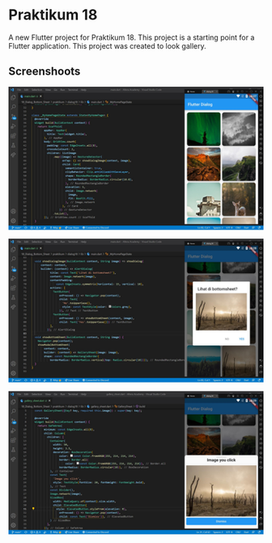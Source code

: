 # Praktikum 18

A new Flutter project for Praktikum 18. This project is a starting point for a Flutter application. This project was created to look gallery.

## Screenshoots

![Screenshoots Tugas 1](/18_Dialog_Bottom_Sheet/screenshoots/tugas1.jpg)

![Screenshoots Tugas 2](/18_Dialog_Bottom_Sheet/screenshoots/tugas2.jpg)

![Screenshoots Tugas 3](/18_Dialog_Bottom_Sheet/screenshoots/tugas3.jpg)